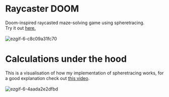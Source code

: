 # Raycaster DOOM
Doom-inspired raycasted maze-solving game using spheretracing.\
Try it out [here.](https://elliot-mb.github.io/projects/raytracing/index.html)\
\
![ezgif-6-c8c09a31fc70](https://user-images.githubusercontent.com/45922387/131374335-49c8aa67-addf-49c6-80dc-e3e2dfacd86e.gif)
# Calculations under the hood
This is a visualisation of how my implementation of spheretracing works, for a good explanation check out [this video](https://www.youtube.com/watch?v=Cp5WWtMoeKg).\
\
![ezgif-6-4aada2e2dfbd](https://user-images.githubusercontent.com/45922387/131374484-35d48692-887e-4e8d-b78c-85ce60cc8d4d.gif)
